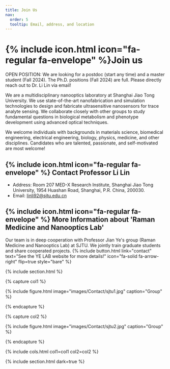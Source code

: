 ```yaml
---
title: Join Us
nav:
  order: 5
  tooltip: Email, address, and location
---
```


# {% include icon.html icon="fa-regular fa-envelope" %}Join us

OPEN POSITION: We are looking for a postdoc (start any time) and a master student (Fall 2024). The Ph.D. positions (Fall 2024) are full. Please directly reach out to Dr. Li Lin via email!

We are a multidisciplinary nanooptics laboratory at Shanghai Jiao Tong University. We use state-of-the-art nanofabrication and simulation technologies to design and fabricate ultrasensitive nanosensors for trace analyte sensing. We collaborate closely with other groups to study fundamental questions in biological metabolism and phenotype development using advanced optical techniques. 

We welcome individuals with backgrounds in materials science, biomedical engineering, electrical engineering, biology, physics, medicine, and other disciplines. Candidates who are talented, passionate, and self-motivated are most welcome! 

## {% include icon.html icon="fa-regular fa-envelope" %} Contact Professor Li Lin

- Address: Room 207 MED-X Research Institute, Shanghai Jiao Tong University, 1954 Huashan Road, Shanghai, P.R. China, 200030.
- Email: linli92@sjtu.edu.cn

## {% include icon.html icon="fa-regular fa-envelope" %} More Information about 'Raman Medicine and Nanooptics Lab'
Our team is in deep cooperation with Professor Jian Ye's group (Raman Medicine and Nanooptics Lab) at SJTU. We jointly train graduate students and share cooperated projects. 
{%
  include button.html
  link="contact"
  text="See the YE LAB website for more details!"
  icon="fa-solid fa-arrow-right"
  flip=true
  style="bare"
%}

{% include section.html %}

{% capture col1 %}

{%
  include figure.html
  image="images/Contact/sjtu1.jpg"
  caption="Group"
%}


{% endcapture %}

{% capture col2 %}

{%
  include figure.html
  image="images/Contact/sjtu2.jpg"
  caption="Group"
%}

{% endcapture %}

{% include cols.html col1=col1 col2=col2 %}

{% include section.html dark=true %}

